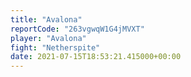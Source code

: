 ```yaml
---
title: "Avalona"
reportCode: "263vgwqW1G4jMVXT"
player: "Avalona"
fight: "Netherspite"
date: 2021-07-15T18:53:21.415000+00:00
---
```

